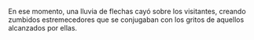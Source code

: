 En ese momento, una lluvia de flechas cayó sobre 
los visitantes, creando zumbidos estremecedores que
 se conjugaban con los gritos de aquellos
  alcanzados por ellas.